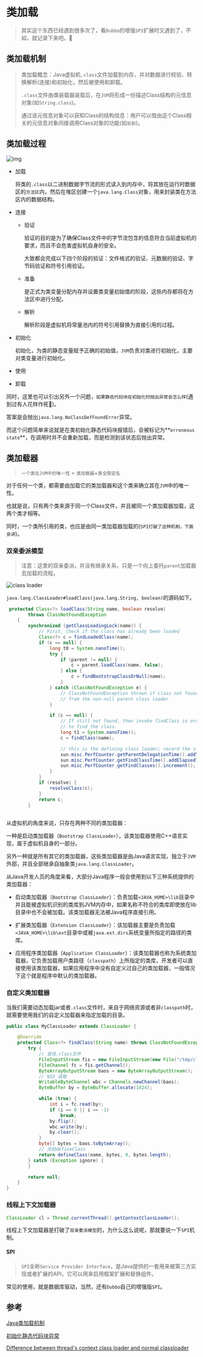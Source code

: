 # 类加载

> 其实这个东西已经遇到很多次了，看`Dubbo`的增强`SPI`扩展时又遇到了，不如，就记录下来吧。:feet:

## 类加载机制

> 类加载概念：Java虚拟机`.class`文件加载到内存，并对数据进行校验、转换解析(连接)和初始化，然后被使用和卸载。
>
> `.class`文件由类装载器装载后，在`JVM`将形成一份描述Class结构的元信息对象(如`String.class`)。
>
> 通过该元信息对象可以获知Class的结构信息：用户可以借由这个Class相关的元信息对象间接调用Class对象的功能(如`反射`)。



## 类加载过程

![img](_media\20201224-01)



- 加载

  将类的`.class`以二进制数据字节流的形式读入到内存中，将其放在运行时数据区的`方法区`内，然后在堆区创建一个`java.lang.Class`对象，用来封装类在方法区内的数据结构。

- 连接

  - 验证

    验证的目的是为了确保Class文件中的字节流包含的信息符合当前虚拟机的要求，而且不会危害虚拟机自身的安全。

    大致都会完成以下四个阶段的验证：文件格式的验证、元数据的验证、字节码验证和符号引用验证。

  - 准备

    是正式为类变量分配内存并设置类变量初始值的阶段，这些内存都将在方法区中进行分配。

  - 解析

    解析阶段是虚拟机将常量池内的符号引用替换为直接引用的过程。

- 初始化

   初始化，为类的静态变量赋予正确的初始值，`JVM`负责对类进行初始化，主要对类变量进行初始化。

- 使用

- 卸载



同时，这里也可以引出另外一个问题，`如果静态代码块在初始化时抛出异常会怎么样`(遇到过有人花样作死:dog:)。

答案是会抛出`java.lang.NoClassDefFoundError`异常。

而这个问题简单来说就是在类初始化静态代码块报错后，会被标记为**`erroneous state`**，在调用时并不会重新加载，而是检测到该状态后抛出异常。



## 类加载器

> `一个类在JVM中的唯一性` = `类加载器`+`类全限定名`

对于任何一个类，都需要由加载它的类加载器和这个类来确立其在`JVM`中的唯一性。

也就是说，只有两个类来源于同一个Class文件，并且被同一个类加载器加载，这两个类才相等。

同时，一个类所引用的类，也应是由同一类加载器加载的(`SPI打破了这种机制，下面会讲`)。

### 双亲委派模型

> 注意：这里的双亲委派，并没有继承关系，只是一个向上委托`parent`加载器去加载的流程。

![class loader](_media\20201225-01.png)

`java.lang.ClassLoader#loadClass(java.lang.String, boolean)`的源码如下。

```java
 protected Class<?> loadClass(String name, boolean resolve)
        throws ClassNotFoundException
    {
        synchronized (getClassLoadingLock(name)) {
            // First, check if the class has already been loaded
            Class<?> c = findLoadedClass(name);
            if (c == null) {
                long t0 = System.nanoTime();
                try {
                    if (parent != null) {
                        c = parent.loadClass(name, false);
                    } else {
                        c = findBootstrapClassOrNull(name);
                    }
                } catch (ClassNotFoundException e) {
                    // ClassNotFoundException thrown if class not found
                    // from the non-null parent class loader
                }

                if (c == null) {
                    // If still not found, then invoke findClass in order
                    // to find the class.
                    long t1 = System.nanoTime();
                    c = findClass(name);

                    // this is the defining class loader; record the stats
                    sun.misc.PerfCounter.getParentDelegationTime().addTime(t1 - t0);
                    sun.misc.PerfCounter.getFindClassTime().addElapsedTimeFrom(t1);
                    sun.misc.PerfCounter.getFindClasses().increment();
                }
            }
            if (resolve) {
                resolveClass(c);
            }
            return c;
        }
    
```



从虚拟机的角度来说，只存在两种不同的类加载器：

一种是启动类加载器（`Bootstrap ClassLoader`），该类加载器使用C++语言实现，属于虚拟机自身的一部分。

另外一种就是所有其它的类加载器，这些类加载器是由Java语言实现，独立于`JVM`外部，并且全部继承自抽象类`java.lang.ClassLoader`。



从Java开发人员的角度来看，大部分Java程序一般会使用到以下三种系统提供的类加载器：

- 启动类加载器（`Bootstrap ClassLoader`）：负责加载`<JAVA_HOME>\lib`目录中并且能被虚拟机识别的类库到JVM内存中，如果名称不符合的类库即使放在lib目录中也不会被加载。该类加载器无法被Java程序直接引用。

- 扩展类加载器（`Extension ClassLoader`）：该加载器主要是负责加载`<JAVA_HOME>\lib\ext`目录中或被`java.ext.dirs`系统变量所指定的路径的类库。

- 应用程序类加载器（`Application ClassLoader`）：该类加载器也称为系统类加载器，它负责加载用户类路径（`classpath`）上所指定的类库，开发者可以直接使用该类加载器，如果应用程序中没有自定义过自己的类加载器，一般情况下这个就是程序中默认的类加载器。



### 自定义类加载器

当我们需要动态加载jar或者`.class`文件时，来自于网络资源或者非`classpath`时，就需要使用我们的自定义加载器来指定加载的目录。

```java
public class MyClassLoader extends ClassLoader {

    @Override
    protected Class<?> findClass(String name) throws ClassNotFoundException {
        try {
            // 查找.class文件
            FileInputStream fis = new FileInputStream(new File("/tmp/classes/" + name + ".class"));
            FileChannel fc = fis.getChannel();
            ByteArrayOutputStream baos = new ByteArrayOutputStream();
            // NIO 读取
            WritableByteChannel wbc = Channels.newChannel(baos);
            ByteBuffer by = ByteBuffer.allocate(1024);

            while (true) {
                int i = fc.read(by);
                if (i == 0 || i == -1)
                    break;
                by.flip();
                wbc.write(by);
                by.clear();
            }
            byte[] bytes = baos.toByteArray();
            // 交给defineClass
            return defineClass(name, bytes, 0, bytes.length);
        } catch (Exception ignore) {
        }

        return null;
    }
}
```



### 线程上下文加载器

```java
ClassLoader cl = Thread.currentThread().getContextClassLoader();
```

线程上下文加载器是打破了`双亲委派模型`的，为什么这么说呢，那就要说一下`SPI`机制。

#### SPI

> `SPI`全称`Service Provider Interface`，是Java提供的一套用来被第三方实现或者扩展的API，它可以用来启用框架扩展和替换组件。

常见的使用，就是数据库驱动，当然，还有`Dubbo`自己的增强版`SPI`。

## 参考

[Java类加载机制](https://juejin.cn/post/6844903564804882445)

[初始化静态代码块异常](https://stackoverflow.com/questions/6352215/why-noclassdeffounderror-caused-by-static-field-initialization-failure)

[Difference between thread's context class loader and normal classloader](https://stackoverflow.com/questions/1771679/difference-between-threads-context-class-loader-and-normal-classloader)
